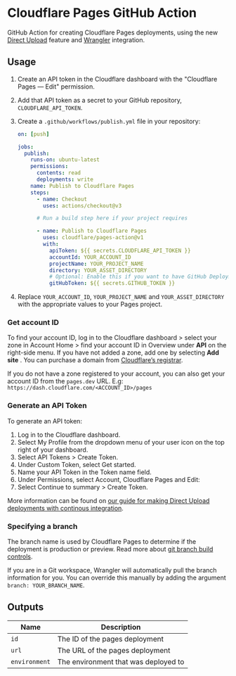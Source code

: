 # Cloudflare Pages GitHub Action

GitHub Action for creating Cloudflare Pages deployments, using the new [Direct Upload](https://developers.cloudflare.com/pages/platform/direct-upload/) feature and [Wrangler](https://developers.cloudflare.com/pages/platform/direct-upload/#wrangler-cli) integration.

## Usage

1. Create an API token in the Cloudflare dashboard with the "Cloudflare Pages — Edit" permission.
1. Add that API token as a secret to your GitHub repository, `CLOUDFLARE_API_TOKEN`.
1. Create a `.github/workflows/publish.yml` file in your repository:

   ```yml
   on: [push]

   jobs:
     publish:
       runs-on: ubuntu-latest
       permissions:
         contents: read
         deployments: write
       name: Publish to Cloudflare Pages
       steps:
         - name: Checkout
           uses: actions/checkout@v3

         # Run a build step here if your project requires

         - name: Publish to Cloudflare Pages
           uses: cloudflare/pages-action@v1
           with:
             apiToken: ${{ secrets.CLOUDFLARE_API_TOKEN }}
             accountId: YOUR_ACCOUNT_ID
             projectName: YOUR_PROJECT_NAME
             directory: YOUR_ASSET_DIRECTORY
             # Optional: Enable this if you want to have GitHub Deployments triggered
             gitHubToken: ${{ secrets.GITHUB_TOKEN }}
   ```

1. Replace `YOUR_ACCOUNT_ID`, `YOUR_PROJECT_NAME` and `YOUR_ASSET_DIRECTORY` with the appropriate values to your Pages project.

### Get account ID
To find your account ID, log in to the Cloudflare dashboard > select your zone in Account Home > find your account ID in Overview under **API** on the right-side menu. If you have not added a zone, add one by selecting **Add site** . You can purchase a domain from [Cloudflare’s registrar](https://developers.cloudflare.com/registrar/). 

If you do not have a zone registered to your account, you can also get your account ID from the `pages.dev` URL. E.g: `https://dash.cloudflare.com/<ACCOUNT_ID>/pages`

### Generate an API Token
To generate an API token:
1. Log in to the Cloudflare dashboard.
2. Select My Profile from the dropdown menu of your user icon on the top right of your dashboard.
3. Select API Tokens > Create Token.
4. Under Custom Token, select Get started.
5. Name your API Token in the Token name field.
6. Under Permissions, select Account, Cloudflare Pages and Edit:
7. Select Continue to summary > Create Token.

More information can be found on [our guide for making Direct Upload deployments with continous integration](https://developers.cloudflare.com/pages/how-to/use-direct-upload-with-continuous-integration/#use-github-actions).

### Specifying a branch
The branch name is used by Cloudflare Pages to determine if the deployment is production or preview. Read more about
[git branch build controls](https://developers.cloudflare.com/pages/platform/branch-build-controls/#branch-build-controls).

If you are in a Git workspace, Wrangler will automatically pull the branch information for you. You can override this
manually by adding the argument `branch: YOUR_BRANCH_NAME`.

## Outputs
| Name          | Description                          |
| ------------- | -------------------------------------|
| `id`          | The ID of the pages deployment       |
| `url`         | The URL of the pages deployment      |
| `environment` | The environment that was deployed to |
